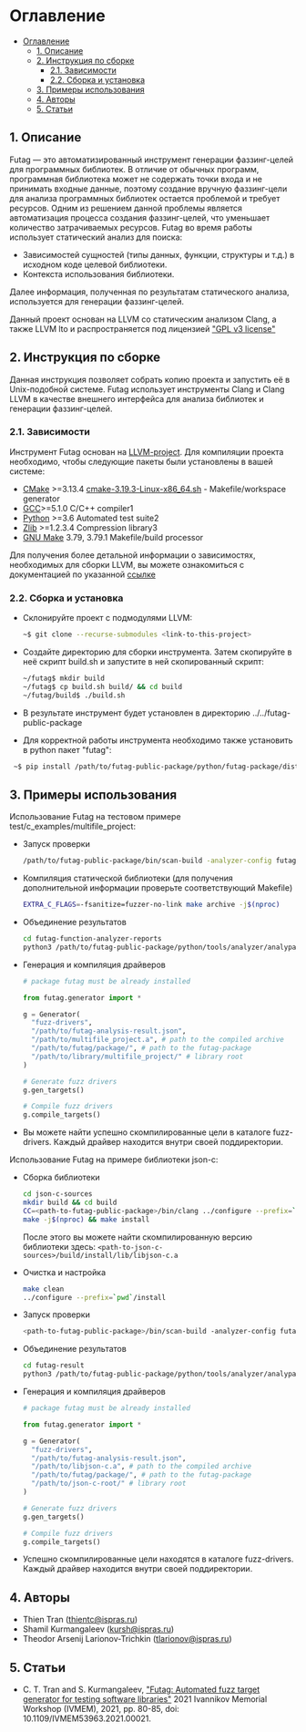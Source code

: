# Оглавление

- [Оглавление](#оглавление)
  - [1. Описание](#1-описание)
  - [2. Инструкция по сборке](#2-инструкция-по-сборке)
    - [2.1. Зависимости](#21-зависимости)
    - [2.2. Сборка и установка](#22-сборка-и-установка)
  - [3. Примеры использования](#3-примеры-использования)
  - [4. Авторы](#4-авторы)
  - [5. Статьи](#5-статьи)

## 1. Описание

Futag — это автоматизированный инструмент генерации фаззинг-целей для программных библиотек.
В отличие от обычных программ, программная библиотека может не содержать точки входа и не принимать входные данные, поэтому создание вручную фаззинг-цели для анализа программных библиотек остается проблемой и требует ресурсов. Одним из решением данной проблемы является автоматизация процесса создания фаззинг-целей, что уменьшает количество затрачиваемых ресурсов.
Futag во время работы использует статический анализ для поиска:

- Зависимостей сущностей (типы данных, функции, структуры и т.д.) в исходном коде целевой библиотеки.
- Контекста использования библиотеки.

Далее информация, полученная по результатам статического анализа, используется для генерации фаззинг-целей.

Данный проект основан на LLVM со статическим анализом Clang, а также LLVM lto и распространяется под лицензией ["GPL v3 license"](https://llvm.org/docs/DeveloperPolicy.html#new-llvm-project-license-framework)

## 2. Инструкция по сборке

Данная инструкция позволяет собрать копию проекта и запустить её в Unix-подобной системе. Futag использует инструменты Clang и Clang LLVM в качестве внешнего интерфейса для анализа библиотек и генерации фаззинг-целей.

### 2.1. Зависимости

Инструмент Futag основан на [LLVM-project](https://llvm.org/). Для компиляции проекта необходимо, чтобы следующие пакеты были установлены в вашей системе:

- [CMake](https://cmake.org/) >=3.13.4 [cmake-3.19.3-Linux-x86_64.sh](https://github.com/Kitware/CMake/releases/download/v3.19.3/cmake-3.19.3-Linux-x86_64.sh) - Makefile/workspace generator
- [GCC](https://gcc.gnu.org/)>=5.1.0 C/C++ compiler1
- [Python](https://www.python.org/) >=3.6 Automated test suite2
- [Zlib](http://zlib.net/) >=1.2.3.4 Compression library3
- [GNU Make](http://savannah.gnu.org/projects/make) 3.79, 3.79.1 Makefile/build processor

Для получения более детальной информации о зависимостях, необходимых для сборки LLVM, вы можете ознакомиться с документацией по указанной [ссылке](https://llvm.org/docs/GettingStarted.html#requirements)

### 2.2. Сборка и установка

- Склонируйте проект с подмодулями LLVM:

  ```bash
  ~$ git clone --recurse-submodules <link-to-this-project>
  ```

- Создайте директорию для сборки инструмента. Затем скопируйте в неё скрипт build.sh и запустите в ней скопированный скрипт:

  ```bash
  ~/futag$ mkdir build
  ~/futag$ cp build.sh build/ && cd build
  ~/futag/build$ ./build.sh
  ```

- В результате инструмент будет установлен в директорию ../../futag-public-package

- Для корректной работы инструмента необходимо также установить в python пакет "futag":

 ```bash
  ~$ pip install /path/to/futag-public-package/python/futag-package/dist/futag-0.1.tar.gz
  ```

## 3. Примеры использования

Использование Futag на тестовом примере test/c_examples/multifile_project:

- Запуск проверки

  ```bash
  /path/to/futag-public-package/bin/scan-build -analyzer-config futag.FutagFunctionAnalyzer:report_dir=`pwd`/futag-function-analyzer-reports -enable-checker futag make -j$(nproc)
  ```

- Компиляция статической библиотеки (для получения дополнительной информации проверьте соответствующий Makefile)

  ```bash
  EXTRA_C_FLAGS=-fsanitize=fuzzer-no-link make archive -j$(nproc)
  ```

- Объединение результатов

  ```bash
  cd futag-function-analyzer-reports
  python3 /path/to/futag-public-package/python/tools/analyzer/analypar.py .
  ```

- Генерация и компиляция драйверов

  ```python
  # package futag must be already installed

  from futag.generator import *

  g = Generator(
    "fuzz-drivers", 
    "/path/to/futag-analysis-result.json", 
    "/path/to/multifile_project.a", # path to the compiled archive
    "/path/to/futag/package/", # path to the futag-package
    "/path/to/library/multifile_project/" # library root
  )

  # Generate fuzz drivers
  g.gen_targets()

  # Compile fuzz drivers
  g.compile_targets()
  ```

- Вы можете найти успешно скомпилированные цели в каталоге fuzz-drivers. Каждый драйвер находится внутри своей поддиректории.


Использование Futag на примере библиотеки json-c:

- Сборка библиотеки

  ```bash
  cd json-c-sources
  mkdir build && cd build
  CC=<path-to-futag-public-package>/bin/clang ../configure --prefix=`pwd`/install CFLAGS="-fsanitize=fuzzer-no-link -Wno-error=implicit-const-int-float-conversion"
  make -j$(nproc) && make install
  ```

  После этого вы можете найти скомпилированную версию библиотеки здесь: `<path-to-json-c-sources>/build/install/lib/libjson-c.a`

- Очистка и настройка

  ```bash
  make clean
  ../configure --prefix=`pwd`/install
  ```

- Запуск проверки

  ```bash
  <path-to-futag-public-package>/bin/scan-build -analyzer-config futag.FutagFunctionAnalyzer:report_dir=`pwd`/futag-result -enable-checker futag  make -j$(nproc)
  ```

- Объединение результатов

  ```bash
  cd futag-result
  python3 /path/to/futag-public-package/python/tools/analyzer/analypar.py .
  ```

- Генерация и компиляция драйверов

  ```python
  # package futag must be already installed

  from futag.generator import *

  g = Generator(
    "fuzz-drivers", 
    "/path/to/futag-analysis-result.json", 
    "/path/to/libjson-c.a", # path to the compiled archive
    "/path/to/futag/package/", # path to the futag-package
    "/path/to/json-c-root/" # library root
  )

  # Generate fuzz drivers
  g.gen_targets()

  # Compile fuzz drivers
  g.compile_targets()
  ```
- Успешно скомпилированные цели находятся в каталоге fuzz-drivers. Каждый драйвер находится внутри своей поддиректории.

## 4. Авторы

- Thien Tran (thientc@ispras.ru)
- Shamil Kurmangaleev (kursh@ispras.ru)
- Theodor Arsenij Larionov-Trichkin (tlarionov@ispras.ru)

## 5. Статьи

- C. T. Tran and S. Kurmangaleev, ["Futag: Automated fuzz target generator for testing software libraries"](https://ieeexplore.ieee.org/document/9693749) 2021 Ivannikov Memorial Workshop (IVMEM), 2021, pp. 80-85, doi: 10.1109/IVMEM53963.2021.00021.
